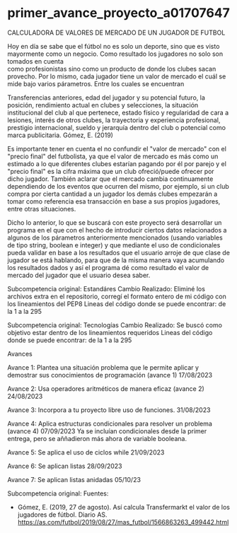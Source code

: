 # primer_avance_proyecto_a01707647
CALCULADORA DE VALORES DE MERCADO DE UN JUGADOR DE FUTBOL

 Hoy en día se sabe que el fútbol no es solo un deporte, sino que es visto mayormente como un negocio. Como resultado los jugadores no solo son tomados en cuenta  
 como profesionistas sino como un producto de donde los clubes sacan provecho. Por lo mismo, cada jugador tiene un valor de mercado el cuál se 
 mide bajo varios párametros. Entre los cuales se encuentran 

Transferencias anteriores, edad del jugador y su potencial futuro, la posición, rendimiento actual en clubes y selecciones, la situación institucional del club al que pertenece, estado físico y regularidad de cara a lesiones, interés de otros clubes, la trayectoria y experiencia profesional, prestigio internacional, sueldo y jerarquía dentro del club o potencial como marca publicitaria. Gómez, E. (2019)

Es importante tener en cuenta el no confundir el "valor de mercado" con el "precio final" del futbolista, ya que el valor de mercado es más como un estimado a 
lo que diferentes clubes estarían pagando por él por parejo y el "precio final" es la cifra máxima que un club ofreció/puede ofrecer por dicho jugador. También aclarar que el mercado cambia continuamente dependiendo de los eventos que ocurren del mismo, por ejemplo, si un club compra por cierta cantidad a un jugador los demás clubes empezarán a tomar como referencia esa transacción en base a sus propios jugadores, entre otras situaciones.

Dicho lo anterior, lo que se buscará con este proyecto será desarrollar un programa en el que con el hecho de introducir ciertos datos relacionados a algunos de los párametros anteriormente mencionados (usando variables de tipo string, boolean e integer) y que mediante el uso de condicionales pueda validar en base a los resultados que el usuario arroje de que clase de jugador se está hablando, para que de la misma manera vaya acumulando los resultados dados y así el programa dé como resultado el valor de mercado del jugador que el usuario desea saber.

Subcompetencia original:
Estandáres
Cambio Realizado:
Eliminé los archivos extra en el repositorio, corregí el formato entero de mi código con los lineamientos del PEP8
Lineas del código donde se puede encontrar: de la 1 a la 295

Subcompetencia original:
Tecnologías
Cambio Realizado:
Se buscó como objetivo estar dentro de los lineamientos requeridos
Lineas del código donde se puede encontrar: de la 1 a la 295

Avances

Avance 1: Plantea una situación problema que le permite aplicar y demostrar sus conocimientos de programación (avance 1) 17/08/2023

Avance 2: Usa operadores aritméticos de manera eficaz (avance 2) 24/08/2023

Avance 3: Incorpora a tu proyecto libre uso de funciones. 31/08/2023

Avance 4: Aplica estructuras condicionales para resolver un problema (avance 4) 07/09/2023
Ya se incluían condicionales desde la primer entrega, pero se aññadieron más ahora de variable booleana.

Avance 5: Se aplica el uso de ciclos while 21/09/2023

Avance 6: Se aplican listas 28/09/2023

Avance 7: Se aplican listas anidadas 05/10/23


Subcompetencia original:
Fuentes:
- Gómez, E. (2019, 27 de agosto). Así calcula Transfermarkt el valor de los jugadores de fútbol. Diario AS. https://as.com/futbol/2019/08/27/mas_futbol/1566863263_499442.html 

